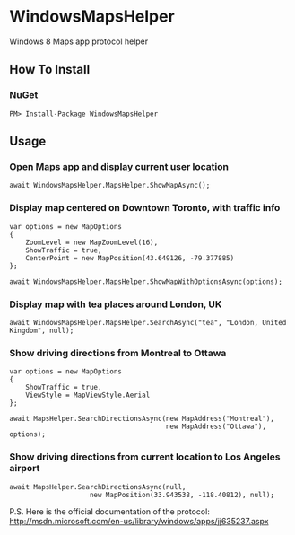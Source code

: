 WindowsMapsHelper
=================

Windows 8 Maps app protocol helper

## How To Install

### NuGet
    PM> Install-Package WindowsMapsHelper


## Usage

### Open Maps app and display current user location  ###

    await WindowsMapsHelper.MapsHelper.ShowMapAsync();

### Display map centered on Downtown Toronto, with traffic info ###

    var options = new MapOptions
    {
        ZoomLevel = new MapZoomLevel(16),
        ShowTraffic = true,
        CenterPoint = new MapPosition(43.649126, -79.377885)
    };

    await WindowsMapsHelper.MapsHelper.ShowMapWithOptionsAsync(options);

### Display map with tea places around London, UK  ###

    await WindowsMapsHelper.MapsHelper.SearchAsync("tea", "London, United Kingdom", null);

### Show driving directions from Montreal to Ottawa ###

    var options = new MapOptions
    {
        ShowTraffic = true,
        ViewStyle = MapViewStyle.Aerial
    };

    await MapsHelper.SearchDirectionsAsync(new MapAddress("Montreal"), 
                                           new MapAddress("Ottawa"), options);

### Show driving directions from current location to Los Angeles airport ###

    await MapsHelper.SearchDirectionsAsync(null, 
                        new MapPosition(33.943538, -118.40812), null);

P.S. Here is the official documentation of the protocol: http://msdn.microsoft.com/en-us/library/windows/apps/jj635237.aspx